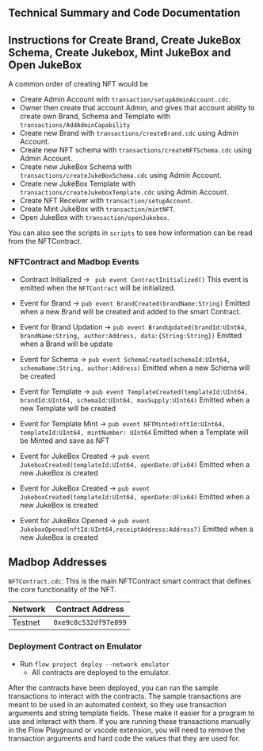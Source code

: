 ## Technical Summary and Code Documentation

## Instructions for Create Brand, Create JukeBox Schema, Create Jukebox, Mint JukeBox and Open JukeBox

A common order of creating NFT would be

- Create Admin Account with `transaction/setupAdminAccount.cdc`.
- Owner then create that account Admin, and gives that account ability to create own Brand, Schema and Template with `transactions/AddAdminCapability`
- Create new Brand with `transactions/createBrand.cdc` using Admin Account.
- Create new NFT schema with `transactions/createNFTSchema.cdc` using Admin Account.
- Create new JukeBox Schema with `transactions/createJukeBoxSchema.cdc` using Admin Account.
- Create new JukeBox Template with `transactions/createJukeboxTemplate.cdc` using Admin Account.
- Create NFT Receiver with `transaction/setupAccount`.
- Create Mint JukeBox with `transaction/mintNFT`.
- Open JukeBox with `transaction/openJukebox`.

You can also see the scripts in `scripts` to see how information
can be read from the NFTContract.

### NFTContract and Madbop Events

- Contract Initialized ->
  ` pub event ContractInitialized()`
  This event is emitted when the `NFTContract` will be initialized.

- Event for Brand ->
  `pub event BrandCreated(brandName:String)`
  Emitted when a new Brand will be created and added to the smart Contract.

- Event for Brand Updation ->
  `pub event BrandUpdated(brandId:UInt64, brandName:String, author:Address, data:{String:String})`
  Emitted when a Brand will be update

- Event for Schema ->
  `pub event SchemaCreated(schemaId:UInt64, schemaName:String, author:Address)`
  Emitted when a new Schema will be created

- Event for Template ->
  `pub event TemplateCreated(templateId:UInt64, brandId:UInt64, schemaId:UInt64, maxSupply:UInt64)`
  Emitted when a new Template will be created

- Event for Template Mint ->
  `pub event NFTMinted(nftId:UInt64, templateId:UInt64, mintNumber: UInt64`
  Emitted when a Template will be Minted and save as NFT

- Event for JukeBox Created ->
  `pub event JukeboxCreated(templateId:UInt64, openDate:UFix64)`
  Emitted when a new JukeBox is created

- Event for JukeBox Created ->
  `pub event JukeboxCreated(templateId:UInt64, openDate:UFix64)`
  Emitted when a new JukeBox is created

- Event for JukeBox Opened ->
  `pub event JukeboxOpened(nftId:UInt64,receiptAddress:Address?)`
  Emitted when a new JukeBox is created

## Madbop Addresses

`NFTContract.cdc`: This is the main NFTContract smart contract that defines
the core functionality of the NFT.

| Network | Contract Address     |
| ------- | -------------------- |
| Testnet | `0xe9c0c532df97e099` |

### Deployment Contract on Emulator

- Run `flow project deploy --network emulator`
  - All contracts are deployed to the emulator.

After the contracts have been deployed, you can run the sample transactions
to interact with the contracts. The sample transactions are meant to be used
in an automated context, so they use transaction arguments and string template
fields. These make it easier for a program to use and interact with them.
If you are running these transactions manually in the Flow Playground or
vscode extension, you will need to remove the transaction arguments and
hard code the values that they are used for.
